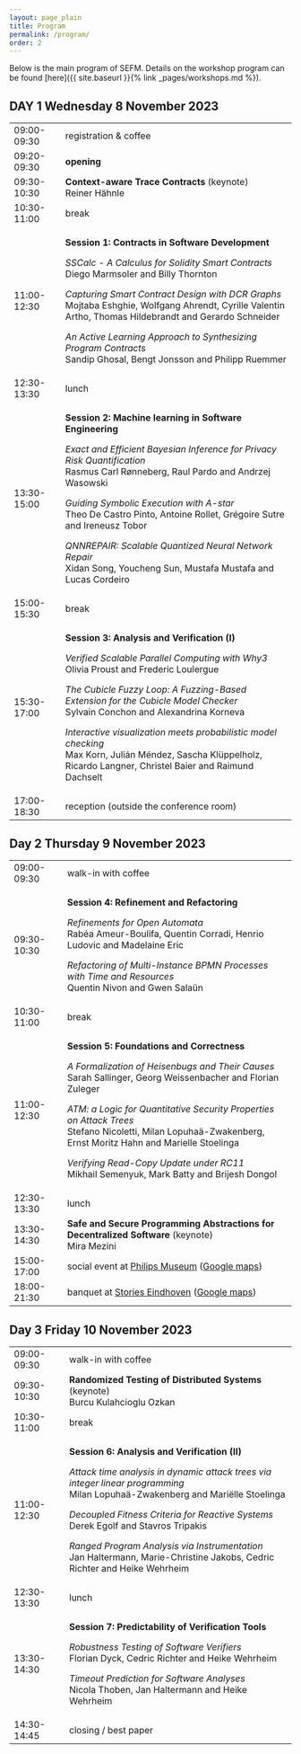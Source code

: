 ```yaml
---
layout: page_plain
title: Program
permalink: /program/
order: 2
---
```


Below is the main program of SEFM. Details on the workshop program can be found [here]({{ site.baseurl }}{% link _pages/workshops.md %}).

<h2><b>DAY 1 Wednesday 8 November 2023</b></h2>

<table>
  <tbody><tr></tr>
    <tr>
      <td>09:00-09:30</td>
      <td>registration &amp; coffee</td>
    </tr>
    <tr>
      <td>09:20-09:30</td>
      <td><strong>opening</strong></td>
    </tr>
    <tr>
      <td>09:30-10:30</td>
      <td><strong>Context-aware Trace Contracts</strong> (keynote)<br />Reiner Hähnle</td>
    </tr>
    <tr>
      <td>10:30-11:00</td>
      <td>break</td>
    </tr>
    <tr>
      <td>11:00-12:30</td>
      <td>
        <p><strong>Session 1: Contracts in Software Development</strong></p>
        <p><em>SSCalc - A Calculus for Solidity Smart Contracts</em><br />Diego Marmsoler and Billy Thornton</p>
        <p><em>Capturing Smart Contract Design with DCR Graphs</em><br />Mojtaba Eshghie, Wolfgang Ahrendt, Cyrille Valentin Artho, Thomas Hildebrandt and Gerardo Schneider</p>
        <p><em>An Active Learning Approach to Synthesizing Program Contracts</em><br />Sandip Ghosal, Bengt Jonsson and Philipp Ruemmer</p>
      </td>
    </tr>
    <tr>
      <td>12:30-13:30</td>
      <td>lunch</td>
    </tr>
    <tr>
      <td>13:30-15:00</td>
      <td>
        <p><strong>Session 2: Machine learning in Software Engineering</strong></p>
        <p><em>Exact and Efficient Bayesian Inference for Privacy Risk Quantification</em><br />Rasmus Carl Rønneberg, Raul Pardo and Andrzej Wasowski</p>
        <p><em>Guiding Symbolic Execution with A-star</em><br />Theo De Castro Pinto, Antoine Rollet, Grégoire Sutre and Ireneusz Tobor</p>
        <p><em>QNNREPAIR: Scalable Quantized Neural Network Repair</em><br />Xidan Song, Youcheng Sun, Mustafa Mustafa and Lucas Cordeiro</p>
      </td>
    </tr>
    <tr>
      <td>15:00-15:30</td>
      <td>break</td>
    </tr>
    <tr>
      <td>15:30-17:00</td>
      <td>
        <p><strong>Session 3: Analysis and Verification (I)</strong></p>
        <p><em>Verified Scalable Parallel Computing with Why3</em><br />Olivia Proust and Frederic Loulergue</p>
        <p><em>The Cubicle Fuzzy Loop: A Fuzzing-Based Extension for the Cubicle Model Checker</em><br />Sylvain Conchon and Alexandrina Korneva</p>
        <p><em>Interactive visualization meets probabilistic model checking</em><br />Max Korn, Julián Méndez, Sascha Klüppelholz, Ricardo Langner, Christel Baier and Raimund Dachselt</p>
      </td>
    </tr>
    <tr>
      <td>17:00-18:30</td>
      <td>reception (outside the conference room)</td>
    </tr>
  </tbody>
</table>

<h2><b>Day 2 Thursday 9 November 2023</b></h2>

<table>
  <tbody>
    <tr>
      <td>09:00-09:30</td>
      <td>walk-in with coffee</td>
    </tr>
    <tr>
      <td>09:30-10:30</td>
      <td>
        <p><strong>Session 4: Refinement and Refactoring</strong></p>
        <p><em>Refinements for Open Automata</em><br />Rabéa Ameur-Boulifa, Quentin Corradi, Henrio Ludovic and Madelaine Eric</p>
        <p><em>Refactoring of Multi-Instance BPMN Processes with Time and Resources</em><br />Quentin Nivon and Gwen Salaün</p>
      </td>
    </tr>
    <tr>
      <td>10:30-11:00</td>
      <td>break</td>
    </tr>
    <tr>
      <td>11:00-12:30</td>
      <td>
        <p><strong>Session 5: Foundations and Correctness</strong></p>
        <p><em>A Formalization of Heisenbugs and Their Causes</em><br />Sarah Sallinger, Georg Weissenbacher and Florian Zuleger</p>
        <p><em>ATM: a Logic for Quantitative Security Properties on Attack Trees</em><br />Stefano Nicoletti, Milan Lopuhaä-Zwakenberg, Ernst Moritz Hahn and Marielle Stoelinga</p>
        <p><em>Verifying Read-Copy Update under RC11</em><br />Mikhail Semenyuk, Mark Batty and Brijesh Dongol</p>
      </td>
    </tr>
    <tr>
      <td>12:30-13:30</td>
      <td>lunch</td>
    </tr>
    <tr>
      <td>13:30-14:30</td>
      <td><strong>Safe and Secure Programming Abstractions for Decentralized Software</strong> (keynote)<br />Mira Mezini</td>
    </tr>
    <tr>
      <td>15:00-17:00</td>
      <td>social event at <a href="https://www.philips.nl/en/a-w/philips-museum">Philips Museum</a> (<a href="https://maps.app.goo.gl/XNqCbpBY9MmBwizd6">Google maps</a>)</td>
    </tr>
    <tr>
      <td>18:00-21:30</td>
      <td>banquet at <a href="https://stories-eindhoven.nl/">Stories Eindhoven</a> (<a href="https://maps.app.goo.gl/yyt3ePQd8yZR8TqV7">Google maps</a>)</td>
    </tr>
  </tbody>
</table>

<h2><b>Day 3 Friday 10 November 2023</b></h2>

<table>
  <tbody>
    <tr>
      <td>09:00-09:30</td>
      <td>walk-in with coffee</td>
    </tr>
    <tr>
      <td>09:30-10:30</td>
      <td><strong>Randomized Testing of Distributed Systems</strong> (keynote)<br />Burcu Kulahcioglu Ozkan</td>
    </tr>
    <tr>
      <td>10:30-11:00</td>
      <td>break</td>
    </tr>
    <tr>
      <td>11:00-12:30</td>
      <td>
        <p><strong>Session 6: Analysis and Verification (II)</strong></p>
        <p><em>Attack time analysis in dynamic attack trees via integer linear programming</em><br />Milan Lopuhaä-Zwakenberg and Mariëlle Stoelinga</p>
        <p><em>Decoupled Fitness Criteria for Reactive Systems</em><br />Derek Egolf and Stavros Tripakis</p>
        <p><em>Ranged Program Analysis via Instrumentation</em><br />Jan Haltermann, Marie-Christine Jakobs, Cedric Richter and Heike Wehrheim</p>
      </td>
    </tr>
    <tr>
      <td>12:30-13:30</td>
      <td>lunch</td>
    </tr>
    <tr>
      <td>13:30-14:30</td>
      <td>
        <p><strong>Session 7: Predictability of Verification Tools</strong></p>
        <p><em>Robustness Testing of Software Verifiers</em><br />Florian Dyck, Cedric Richter and Heike Wehrheim</p>
        <p><em>Timeout Prediction for Software Analyses</em><br />Nicola Thoben, Jan Haltermann and Heike Wehrheim</p>
      </td>
    </tr>
    <tr>
      <td>14:30-14:45</td>
      <td>closing / best paper</td>
    </tr>
  </tbody>
</table>

<style>
    table { width: 100%; }
</style>